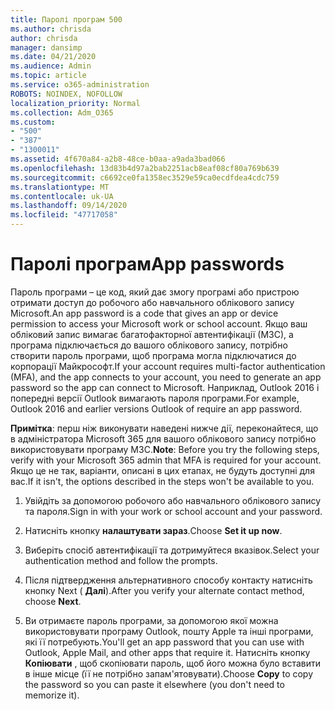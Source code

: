 ```yaml
---
title: Паролі програм 500
ms.author: chrisda
author: chrisda
manager: dansimp
ms.date: 04/21/2020
ms.audience: Admin
ms.topic: article
ms.service: o365-administration
ROBOTS: NOINDEX, NOFOLLOW
localization_priority: Normal
ms.collection: Adm_O365
ms.custom:
- "500"
- "387"
- "1300011"
ms.assetid: 4f670a84-a2b8-48ce-b0aa-a9ada3bad066
ms.openlocfilehash: 13d83b4d97a2bab2251acb8eaf08cf80a769b639
ms.sourcegitcommit: c6692ce0fa1358ec3529e59ca0ecdfdea4cdc759
ms.translationtype: MT
ms.contentlocale: uk-UA
ms.lasthandoff: 09/14/2020
ms.locfileid: "47717058"
---
```

# <a name="app-passwords"></a><span data-ttu-id="25146-102">Паролі програм</span><span class="sxs-lookup"><span data-stu-id="25146-102">App passwords</span></span>

<span data-ttu-id="25146-103">Пароль програми – це код, який дає змогу програмі або пристрою отримати доступ до робочого або навчального облікового запису Microsoft.</span><span class="sxs-lookup"><span data-stu-id="25146-103">An app password is a code that gives an app or device permission to access your Microsoft work or school account.</span></span> <span data-ttu-id="25146-104">Якщо ваш обліковий запис вимагає багатофакторної автентифікації (МЗС), а програма підключається до вашого облікового запису, потрібно створити пароль програми, щоб програма могла підключатися до корпорації Майкрософт.</span><span class="sxs-lookup"><span data-stu-id="25146-104">If your account requires multi-factor authentication (MFA), and the app connects to your account, you need to generate an app password so the app can connect to Microsoft.</span></span> <span data-ttu-id="25146-105">Наприклад, Outlook 2016 і попередні версії Outlook вимагають пароля програми.</span><span class="sxs-lookup"><span data-stu-id="25146-105">For example, Outlook 2016 and earlier versions Outlook of require an app password.</span></span>

 <span data-ttu-id="25146-106">**Примітка**: перш ніж виконувати наведені нижче дії, переконайтеся, що в адміністратора Microsoft 365 для вашого облікового запису потрібно використовувати програму МЗС.</span><span class="sxs-lookup"><span data-stu-id="25146-106">**Note**: Before you try the following steps, verify with your Microsoft 365 admin that MFA is required for your account.</span></span> <span data-ttu-id="25146-107">Якщо це не так, варіанти, описані в цих етапах, не будуть доступні для вас.</span><span class="sxs-lookup"><span data-stu-id="25146-107">If it isn't, the options described in the steps won't be available to you.</span></span>

1. <span data-ttu-id="25146-108">Увійдіть за допомогою робочого або навчального облікового запису та пароля.</span><span class="sxs-lookup"><span data-stu-id="25146-108">Sign in with your work or school account and your password.</span></span>

2. <span data-ttu-id="25146-109">Натисніть кнопку **налаштувати зараз**.</span><span class="sxs-lookup"><span data-stu-id="25146-109">Choose **Set it up now**.</span></span>

3. <span data-ttu-id="25146-110">Виберіть спосіб автентифікації та дотримуйтеся вказівок.</span><span class="sxs-lookup"><span data-stu-id="25146-110">Select your authentication method and follow the prompts.</span></span>

4. <span data-ttu-id="25146-111">Після підтвердження альтернативного способу контакту натисніть кнопку Next ( **Далі**).</span><span class="sxs-lookup"><span data-stu-id="25146-111">After you verify your alternate contact method, choose **Next**.</span></span>

5. <span data-ttu-id="25146-112">Ви отримаєте пароль програми, за допомогою якої можна використовувати програму Outlook, пошту Apple та інші програми, які її потребують.</span><span class="sxs-lookup"><span data-stu-id="25146-112">You'll get an app password that you can use with Outlook, Apple Mail, and other apps that require it.</span></span> <span data-ttu-id="25146-113">Натисніть кнопку **Копіювати** , щоб скопіювати пароль, щоб його можна було вставити в інше місце (її не потрібно запам'ятовувати).</span><span class="sxs-lookup"><span data-stu-id="25146-113">Choose **Copy** to copy the password so you can paste it elsewhere (you don't need to memorize it).</span></span>
